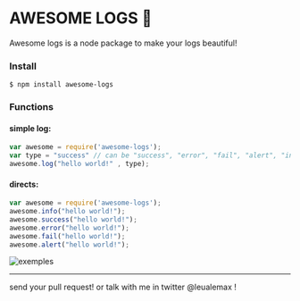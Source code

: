 # AWESOME LOGS 🚀
Awesome logs is a node package to make your logs beautiful!
### Install
```
$ npm install awesome-logs
```
### Functions
#### simple log:
```javascript
var awesome = require('awesome-logs');
var type = "success" // can be "success", "error", "fail", "alert", "info" and undefined
awesome.log("hello world!" , type);
```
#### directs:
```javascript
var awesome = require('awesome-logs');
awesome.info("hello world!");
awesome.success("hello world!");
awesome.error("hello world!");
awesome.fail("hello world!");
awesome.alert("hello world!");
```
![exemples](http://s32.postimg.org/lis8lc2md/Captura_de_Tela_2016_05_18_a_s_17_21_41.png)

---------------------------------------------------
send your pull request! or talk with me in twitter @leualemax !
